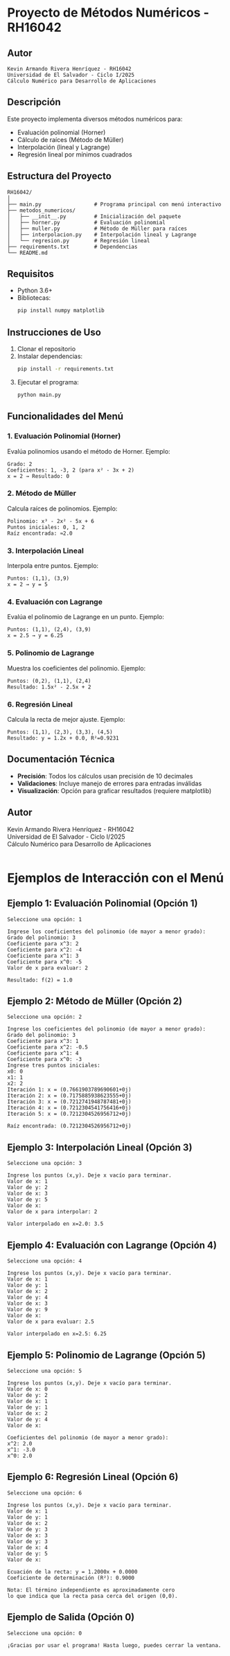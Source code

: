 
# Proyecto de Métodos Numéricos - RH16042
## Autor
```
Kevin Armando Rivera Henríquez - RH16042  
Universidad de El Salvador - Ciclo I/2025  
Cálculo Numérico para Desarrollo de Aplicaciones
```
## Descripción
Este proyecto implementa diversos métodos numéricos para:
- Evaluación polinomial (Horner)
- Cálculo de raíces (Método de Müller)
- Interpolación (lineal y Lagrange)
- Regresión lineal por mínimos cuadrados

## Estructura del Proyecto
```
RH16042/
│
├── main.py                 # Programa principal con menú interactivo
├── metodos_numericos/
│   ├── __init__.py         # Inicialización del paquete
│   ├── horner.py           # Evaluación polinomial
│   ├── muller.py           # Método de Müller para raíces
│   ├── interpolacion.py    # Interpolación lineal y Lagrange
│   └── regresion.py        # Regresión lineal
├── requirements.txt        # Dependencias
└── README.md               
```

## Requisitos
- Python 3.6+
- Bibliotecas:
  ```bash
  pip install numpy matplotlib
  ```

## Instrucciones de Uso
1. Clonar el repositorio
2. Instalar dependencias:
   ```bash
   pip install -r requirements.txt
   ```
3. Ejecutar el programa:
   ```bash
   python main.py
   ```

## Funcionalidades del Menú

### 1. Evaluación Polinomial (Horner)
Evalúa polinomios usando el método de Horner. Ejemplo:
```
Grado: 2
Coeficientes: 1, -3, 2 (para x² - 3x + 2)
x = 2 → Resultado: 0
```

### 2. Método de Müller
Calcula raíces de polinomios. Ejemplo:
```
Polinomio: x³ - 2x² - 5x + 6
Puntos iniciales: 0, 1, 2
Raíz encontrada: ≈2.0
```

### 3. Interpolación Lineal
Interpola entre puntos. Ejemplo:
```
Puntos: (1,1), (3,9)
x = 2 → y = 5
```

### 4. Evaluación con Lagrange
Evalúa el polinomio de Lagrange en un punto. Ejemplo:
```
Puntos: (1,1), (2,4), (3,9)
x = 2.5 → y = 6.25
```

### 5. Polinomio de Lagrange
Muestra los coeficientes del polinomio. Ejemplo:
```
Puntos: (0,2), (1,1), (2,4)
Resultado: 1.5x² - 2.5x + 2
```

### 6. Regresión Lineal
Calcula la recta de mejor ajuste. Ejemplo:
```
Puntos: (1,1), (2,3), (3,3), (4,5)
Resultado: y = 1.2x + 0.0, R²=0.9231
```

## Documentación Técnica
- **Precisión**: Todos los cálculos usan precisión de 10 decimales
- **Validaciones**: Incluye manejo de errores para entradas inválidas
- **Visualización**: Opción para graficar resultados (requiere matplotlib)

## Autor
Kevin Armando Rivera Henríquez - RH16042  
Universidad de El Salvador - Ciclo I/2025  
Cálculo Numérico para Desarrollo de Aplicaciones
```
```
# Ejemplos de Interacción con el Menú

## Ejemplo 1: Evaluación Polinomial (Opción 1)
```
Seleccione una opción: 1

Ingrese los coeficientes del polinomio (de mayor a menor grado):
Grado del polinomio: 3
Coeficiente para x^3: 2
Coeficiente para x^2: -4
Coeficiente para x^1: 3
Coeficiente para x^0: -5
Valor de x para evaluar: 2

Resultado: f(2) = 1.0
```

## Ejemplo 2: Método de Müller (Opción 2)
```
Seleccione una opción: 2

Ingrese los coeficientes del polinomio (de mayor a menor grado):
Grado del polinomio: 3
Coeficiente para x^3: 1
Coeficiente para x^2: -0.5
Coeficiente para x^1: 4
Coeficiente para x^0: -3
Ingrese tres puntos iniciales:
x0: 0
x1: 1
x2: 2
Iteración 1: x = (0.7661903789690601+0j)
Iteración 2: x = (0.7175885938623555+0j)
Iteración 3: x = (0.7212741948787481+0j)
Iteración 4: x = (0.7212304541756416+0j)
Iteración 5: x = (0.7212304526956712+0j)

Raíz encontrada: (0.7212304526956712+0j)
```

## Ejemplo 3: Interpolación Lineal (Opción 3)
```
Seleccione una opción: 3

Ingrese los puntos (x,y). Deje x vacío para terminar.
Valor de x: 1
Valor de y: 2
Valor de x: 3
Valor de y: 5
Valor de x: 
Valor de x para interpolar: 2

Valor interpolado en x=2.0: 3.5
```

## Ejemplo 4: Evaluación con Lagrange (Opción 4)
```
Seleccione una opción: 4

Ingrese los puntos (x,y). Deje x vacío para terminar.
Valor de x: 1
Valor de y: 1
Valor de x: 2
Valor de y: 4
Valor de x: 3
Valor de y: 9
Valor de x: 
Valor de x para evaluar: 2.5

Valor interpolado en x=2.5: 6.25
```

## Ejemplo 5: Polinomio de Lagrange (Opción 5)
```
Seleccione una opción: 5

Ingrese los puntos (x,y). Deje x vacío para terminar.
Valor de x: 0
Valor de y: 2
Valor de x: 1
Valor de y: 1
Valor de x: 2
Valor de y: 4
Valor de x: 

Coeficientes del polinomio (de mayor a menor grado):
x^2: 2.0
x^1: -3.0
x^0: 2.0
```

## Ejemplo 6: Regresión Lineal (Opción 6)
```
Seleccione una opción: 6

Ingrese los puntos (x,y). Deje x vacío para terminar.
Valor de x: 1
Valor de y: 1
Valor de x: 2
Valor de y: 3
Valor de x: 3
Valor de y: 3
Valor de x: 4
Valor de y: 5
Valor de x: 

Ecuación de la recta: y = 1.2000x + 0.0000
Coeficiente de determinación (R²): 0.9000

Nota: El término independiente es aproximadamente cero
lo que indica que la recta pasa cerca del origen (0,0).
```

## Ejemplo de Salida (Opción 0)
```
Seleccione una opción: 0

¡Gracias por usar el programa! Hasta luego, puedes cerrar la ventana.
```
